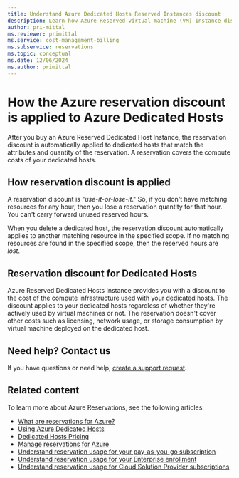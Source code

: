 ```yaml
---
title: Understand Azure Dedicated Hosts Reserved Instances discount
description: Learn how Azure Reserved virtual machine (VM) Instance discount is applied to Azure Dedicated Hosts.
author: pri-mittal
ms.reviewer: primittal
ms.service: cost-management-billing
ms.subservice: reservations
ms.topic: conceptual
ms.date: 12/06/2024
ms.author: primittal
---
```


# How the Azure reservation discount is applied to Azure Dedicated Hosts

After you buy an Azure Reserved Dedicated Host Instance, the reservation
discount is automatically applied to dedicated hosts that match the attributes
and quantity of the reservation. A reservation covers the compute costs of your
dedicated hosts.

## How reservation discount is applied

A reservation discount is "*use-it-or-lose-it*." So, if you don't have matching
resources for any hour, then you lose a reservation quantity for that hour. You
can't carry forward unused reserved hours.

When you delete a dedicated host, the reservation discount automatically applies
to another matching resource in the specified scope. If no matching resources
are found in the specified scope, then the reserved hours are *lost*.

## Reservation discount for Dedicated Hosts

Azure Reserved Dedicated Hosts Instance provides you with a discount to the cost
of the compute infrastructure used with your dedicated hosts. The discount
applies to your dedicated hosts regardless of whether they're actively used
by virtual machines or not. The reservation doesn't cover other costs such
as licensing, network usage, or storage consumption by virtual machine deployed
on the dedicated host.

## Need help? Contact us

If you have questions or need help, [create a support
request](https://go.microsoft.com/fwlink/?linkid=2083458).

## Related content

To learn more about Azure Reservations, see the following articles:

- [What are reservations for Azure?](./save-compute-costs-reservations.md)
- [Using Azure Dedicated Hosts](/azure/virtual-machines/dedicated-hosts)
- [Dedicated Hosts Pricing](https://azure.microsoft.com/pricing/details/virtual-machines/dedicated-host/)
- [Manage reservations for Azure](./manage-reserved-vm-instance.md)
- [Understand reservation usage for your pay-as-you-go subscription](./understand-reserved-instance-usage.md)
- [Understand reservation usage for your Enterprise enrollment](./understand-reserved-instance-usage-ea.md)
- [Understand reservation usage for Cloud Solution Provider subscriptions](/partner-center/azure-reservations)
